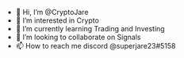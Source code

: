 - 👋 Hi, I’m @CryptoJare
- 👀 I’m interested in Crypto
- 🌱 I’m currently learning Trading and Investing
- 💞️ I’m looking to collaborate on Signals
- 📫 How to reach me discord @superjare23#5158

<!---
CryptoJare/CryptoJare is a ✨ special ✨ repository because its `README.md` (this file) appears on your GitHub profile.
You can click the Preview link to take a look at your changes.
--->
